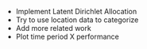 * Implement Latent Dirichlet Allocation
* Try to use location data to categorize
* Add more related work
* Plot time period X performance
